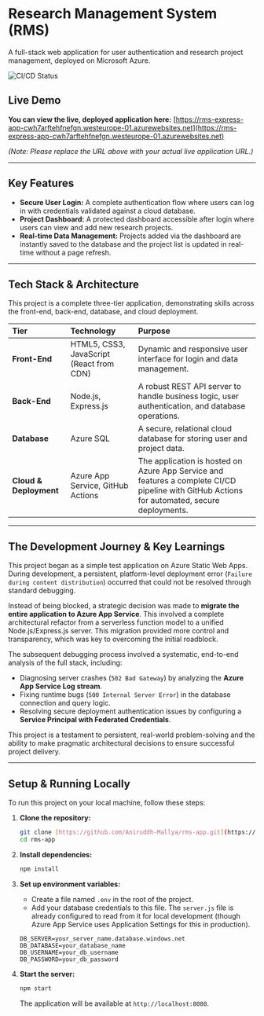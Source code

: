 # Research Management System (RMS)

A full-stack web application for user authentication and research project management, deployed on Microsoft Azure.

![CI/CD Status](https://github.com/Aniruddh-Mallya/rms-app/actions/workflows/main_rms-express-app.yml/badge.svg)

## Live Demo

**You can view the live, deployed application here:** [https://rms-express-app-cwh7arftehfnefgn.westeurope-01.azurewebsites.net](https://rms-express-app-cwh7arftehfnefgn.westeurope-01.azurewebsites.net)

*(Note: Please replace the URL above with your actual live application URL.)*

---

## Key Features

* **Secure User Login:** A complete authentication flow where users can log in with credentials validated against a cloud database.
* **Project Dashboard:** A protected dashboard accessible after login where users can view and add new research projects.
* **Real-time Data Management:** Projects added via the dashboard are instantly saved to the database and the project list is updated in real-time without a page refresh.

---

## Tech Stack & Architecture

This project is a complete three-tier application, demonstrating skills across the front-end, back-end, database, and cloud deployment.

| Tier | Technology | Purpose |
| :--- | :--- | :--- |
| **Front-End** | HTML5, CSS3, JavaScript (React from CDN) | Dynamic and responsive user interface for login and data management. |
| **Back-End** | Node.js, Express.js | A robust REST API server to handle business logic, user authentication, and database operations. |
| **Database** | Azure SQL | A secure, relational cloud database for storing user and project data. |
| **Cloud & Deployment** | Azure App Service, GitHub Actions | The application is hosted on Azure App Service and features a complete CI/CD pipeline with GitHub Actions for automated, secure deployments. |



---

## The Development Journey & Key Learnings

This project began as a simple test application on Azure Static Web Apps. During development, a persistent, platform-level deployment error (`Failure during content distribution`) occurred that could not be resolved through standard debugging.

Instead of being blocked, a strategic decision was made to **migrate the entire application to Azure App Service**. This involved a complete architectural refactor from a serverless function model to a unified Node.js/Express.js server. This migration provided more control and transparency, which was key to overcoming the initial roadblock.

The subsequent debugging process involved a systematic, end-to-end analysis of the full stack, including:
* Diagnosing server crashes (`502 Bad Gateway`) by analyzing the **Azure App Service Log stream**.
* Fixing runtime bugs (`500 Internal Server Error`) in the database connection and query logic.
* Resolving secure deployment authentication issues by configuring a **Service Principal with Federated Credentials**.

This project is a testament to persistent, real-world problem-solving and the ability to make pragmatic architectural decisions to ensure successful project delivery.

---

## Setup & Running Locally

To run this project on your local machine, follow these steps:

1.  **Clone the repository:**
    ```bash
    git clone [https://github.com/Aniruddh-Mallya/rms-app.git](https://github.com/Aniruddh-Mallya/rms-app.git)
    cd rms-app
    ```

2.  **Install dependencies:**
    ```bash
    npm install
    ```

3.  **Set up environment variables:**
    * Create a file named `.env` in the root of the project.
    * Add your database credentials to this file. The `server.js` file is already configured to read from it for local development (though Azure App Service uses Application Settings for this in production).
    ```
    DB_SERVER=your_server_name.database.windows.net
    DB_DATABASE=your_database_name
    DB_USERNAME=your_db_username
    DB_PASSWORD=your_db_password
    ```

4.  **Start the server:**
    ```bash
    npm start
    ```
    The application will be available at `http://localhost:8080`.
